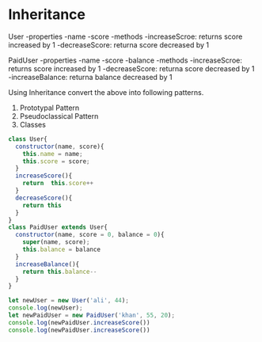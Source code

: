 # Inheritance

User
  -properties
    -name
    -score
  -methods
    -increaseScroe: returns score increased by 1
    -decreaseScore: returna score decreased by 1

PaidUser
  -properties
    -name
    -score
    -balance
  -methods
    -increaseScroe: returns score increased by 1
    -decreaseScore: returna score decreased by 1
    -increaseBalance: returna balance decreased by 1

Using Inheritance convert the above into following patterns.

1. Prototypal Pattern
2. Pseudoclassical Pattern
3. Classes

```js
class User{
  constructor(name, score){
    this.name = name;
    this.score = score;
  }
  increaseScore(){
    return  this.score++
  }
  decreaseScore(){
    return this
  }
}
class PaidUser extends User{
  constructor(name, score = 0, balance = 0){
    super(name, score);
    this.balance = balance
  }
  increaseBalance(){
    return this.balance--
  }
}

let newUser = new User('ali', 44);
console.log(newUser);
let newPaidUser = new PaidUser('khan', 55, 20);
console.log(newPaidUser.increaseScore())
console.log(newPaidUser.increaseScore())

```
